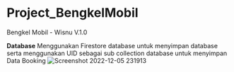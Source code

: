 # Project_BengkelMobil
Bengkel Mobil - Wisnu V.1.0

**Database**
Menggunakan Firestore database untuk menyimpan database serta menggunakan UID sebagai sub collection database untuk menyimpan Data Booking
![Screenshot 2022-12-05 231913](https://user-images.githubusercontent.com/76994687/205687468-d33eff93-ec7e-4d71-aa4a-4c098a6c1cbc.jpg)
